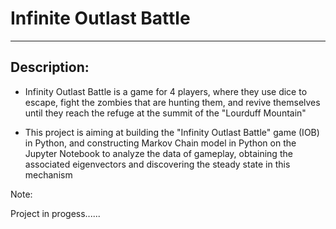 # Infinite Outlast Battle
--------------------------------------------------------------------------

## Description:

* Infinity Outlast Battle is a game for 4 players, where they use dice to escape, fight the zombies that are hunting them, and revive themselves until they reach the refuge at the summit of the "Lourduff Mountain"

* This project is aiming at building the "Infinity Outlast Battle" game (IOB) in Python, and constructing Markov Chain model in Python on the Jupyter Notebook to analyze the data of gameplay, obtaining the associated eigenvectors and discovering the steady state in this mechanism

Note:

Project in progess......
